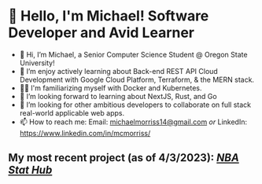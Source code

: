 # 👋  Hello, I'm Michael! Software Developer and Avid Learner

- 👋 Hi, I’m Michael, a Senior Computer Science Student @ Oregon State University! 
- 👀 I’m enjoy actively learning about Back-end REST API Cloud Development with Google Cloud Platform, Terraform, & the MERN stack.
- 🤘🏻  I'm familiarizing myself with Docker and Kubernetes.
- 🌱 I’m looking forward to learning about NextJS, Rust, and Go
- 💞️ I’m looking for other ambitious developers to collaborate on full stack real-world applicable web apps.
- 📫 How to reach me: Email: michaelmorriss14@gmail.com *or* LinkedIn: https://www.linkedin.com/in/mcmorriss/
                   
          
## My most recent project (as of 4/3/2023): <a href="https://github.com/mcmorriss/CodePathProjects/tree/main/Project5-DataDashboard"> *NBA Stat Hub* </a>
